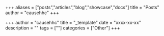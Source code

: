 +++
aliases = ["posts","articles","blog","showcase","docs"]
title = "Posts"
author = "causehhc"
+++

+++
author = "causehhc"
title = "_template"
date = "xxxx-xx-xx"
description = ""
tags = [""]
categories = ["Other"]
+++

